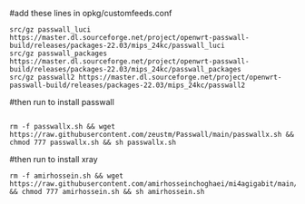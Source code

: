 #add these lines in  opkg/customfeeds.conf
```
src/gz passwall_luci https://master.dl.sourceforge.net/project/openwrt-passwall-build/releases/packages-22.03/mips_24kc/passwall_luci
src/gz passwall_packages https://master.dl.sourceforge.net/project/openwrt-passwall-build/releases/packages-22.03/mips_24kc/passwall_packages
src/gz passwall2 https://master.dl.sourceforge.net/project/openwrt-passwall-build/releases/packages-22.03/mips_24kc/passwall2
```

#then run to install passwall
```

rm -f passwallx.sh && wget https://raw.githubusercontent.com/zeustm/Passwall/main/passwallx.sh && chmod 777 passwallx.sh && sh passwallx.sh
```
#then run to install xray
```
rm -f amirhossein.sh && wget https://raw.githubusercontent.com/amirhosseinchoghaei/mi4agigabit/main/amirhossein.sh && chmod 777 amirhossein.sh && sh amirhossein.sh
```

